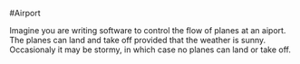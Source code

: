 #Airport

Imagine you are writing software to control the flow of planes at an aiport. 
The planes can land and take off provided that the weather is sunny. 
Occasionaly it may be stormy, in which case no planes can land or take off.